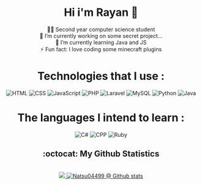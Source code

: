 <div align="center"><h1> Hi i'm Rayan 👹</h1></div>

<div align="center">
     👨‍🎓 Second year computer science student <br>
     🔭 I’m currently working on some secret project... <br>
     🌱 I’m currently learning Java and JS <br>
     ⚡ Fun fact: I love coding some minecraft plugins <br>     
</div>

<div align="center"><h1> Technologies that I use : </h1></div>

<div align="center">
     <img alt="HTML" src="https://img.shields.io/badge/html5-%23E34F26.svg?style=for-the-badge&logo=html5&logoColor=white">
     <img alt="CSS" src="https://img.shields.io/badge/css3-%231572B6.svg?style=for-the-badge&logo=css3&logoColor=white">
     <img alt="JavaScript" src="https://img.shields.io/badge/javascript-%23323330.svg?style=for-the-badge&logo=javascript&logoColor=%23F7DF1E">
     <img alt="PHP" src="https://img.shields.io/badge/php-%23777BB4.svg?style=for-the-badge&logo=php&logoColor=white">
     <img alt="Laravel" src="https://img.shields.io/badge/laravel-%23FF2D20.svg?style=for-the-badge&logo=laravel&logoColor=white">
     <img alt="MySQL" src="https://img.shields.io/badge/mysql-%2300f.svg?style=for-the-badge&logo=mysql&logoColor=white">
     <img alt="Python" src="https://img.shields.io/badge/python-3670A0?style=for-the-badge&logo=python&logoColor=ffdd54">
     <img alt="Java" src="https://img.shields.io/badge/java-%23ED8B00.svg?style=for-the-badge&logo=java&logoColor=white"           href="https://github.com/stars/Natsu04499/lists/java">
</div>
    

<div align="center"><h1> The languages I intend to learn : </h1></div>

 <div align="center">
     <img alt="C#" src="https://img.shields.io/badge/c%23-%23239120.svg?style=for-the-badge&logo=c-sharp&logoColor=white">
     <img alt="CPP" src="https://img.shields.io/badge/c++-%2300599C.svg?style=for-the-badge&logo=c%2B%2B&logoColor=white">
     <img alt="Ruby" src="https://img.shields.io/badge/ruby-%23CC342D.svg?style=for-the-badge&logo=ruby&logoColor=white">
</div>

<div align="center"><h2> :octocat: My Github Statistics </h2></div>
<br>
  <a href="https://github.com/Natsu04499">
    <div align="center">
        <img src="https://github-readme-stats.vercel.app/api/top-langs/?username=Natsu04499&layout=compact&theme=dark" />
        <img src="https://github-readme-stats.vercel.app/api?username=Natsu04499&show_icons=true&theme=dark&line_height=28&count_private=true&include_all_commits=true" alt="Natsu04499 @ Github stats"/>
    </div>
</a>
